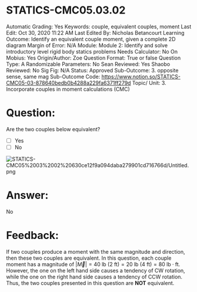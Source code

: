 # STATICS-CMC05.03.02

Automatic Grading: Yes
Keywords: couple, equivalent couples, moment
Last Edit: Oct 30, 2020 11:22 AM
Last Edited By: Nicholas Betancourt
Learning Outcome: Identify an equivalent couple moment, given a complete 2D diagram
Margin of Error: N/A
Module: Module 2: Identify and solve introductory level rigid body statics problems
Needs Calculator: No
On Mobius: Yes
Origin/Author: Zoe
Question Format: True or false
Question Type: A
Randomizable Parameters: No
Sean Reviewed: Yes
Shaobo Reviewed: No
Sig Fig: N/A
Status: Approved
Sub-Outcome: 3. opposite sense, same mag
Sub-Outcome Code: https://www.notion.so/STATICS-CMC05-03-878640bedb0b4288a229fa6371ff279d
Topic/ Unit: 3. Incorporate couples in moment calculations (CMC)

# Question:

Are the two couples below equivalent?

- [ ]  Yes
- [ ]  No

![STATICS-CMC05%2003%2002%20630ce12f9a094daba279901cd716766d/Untitled.png](STATICS-CMC05%2003%2002%20630ce12f9a094daba279901cd716766d/Untitled.png)

# Answer:

No

# Feedback:

If two couples produce a moment with the same magnitude and direction, then these two couples are equivalent. In this question, each couple moment has a magnitude of $|\overrightarrow{M}|=40~\text{lb}~(2 ~\text{ft})=20~\text{lb}~(4 ~\text{ft})= 80~\text{lb}\cdot\text{ft}$. However, the one on the left hand side causes a tendency of CW rotation, while the one on the right hand side causes a tendency of CCW rotation. Thus, the two couples presented in this question are **NOT** equivalent.